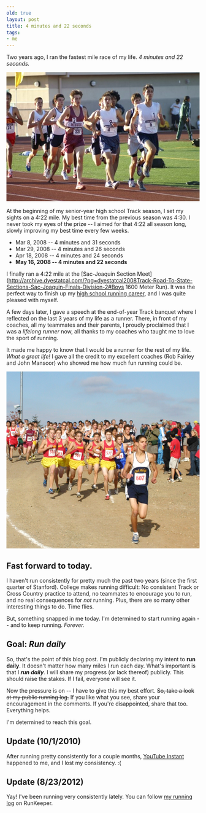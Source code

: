 ```yaml
---
old: true
layout: post
title: 4 minutes and 22 seconds
tags:
- me
---
```


Two years ago, I ran the fastest mile race of my life. *4 minutes and 22 seconds.*

![Feross running](/images/feross-running.jpg)

At the beginning of my senior-year high school Track season, I set my sights on a 4:22 mile. My best time from the previous season was 4:30. I never took my eyes of the prize -- I aimed for that 4:22 all season long, slowly improving my best time every few weeks.

- Mar 8, 2008 -- 4 minutes and 31 seconds
- Mar 29, 2008 -- 4 minutes and 26 seconds
- Apr 18, 2008 -- 4 minutes and 24 seconds
- **May 16, 2008 -- 4 minutes and 22 seconds**

I finally ran a 4:22 mile at the [Sac-Joaquin Section Meet](http://archive.dyestatcal.com/?pg=dyestatcal2008Track-Road-To-State-Sections-Sac-Joaquin-Finals-Division-2#Boys 1600 Meter Run). It was the perfect way to finish up my [high school running career](http://www.athletic.net/TrackAndField/Athlete.aspx?AID=83342), and I was quite pleased with myself.

A few days later, I gave a speech at the end-of-year Track banquet where I reflected on the last 3 years of my life as a runner. There, in front of my coaches, all my teammates and their parents, I proudly proclaimed that I was a *lifelong runner* now, all thanks to my coaches who taught me to love the sport of running.

It made me happy to know that I would be a runner for the rest of my life. *What a great life!* I gave all the credit to my excellent coaches (Rob Fairley and John Mansoor) who showed me how much fun running could be.

![Feross in 1st place](/images/feross-pwning-noobs-in-xc.jpg)

## Fast forward to today.

I haven't run consistently for pretty much the past two years (since the first quarter of Stanford). College makes running difficult: No consistent Track or Cross Country practice to attend, no teammates to encourage you to run, and no real consequences for *not* running. Plus, there are so many other interesting things to do. Time flies.

But, something snapped in me today. I'm determined to start running again -- and to keep running. *Forever.*

## Goal: *Run daily*

So, that's the point of this blog post. I'm publicly declaring my intent to **run daily**. It doesn't matter how many miles I run each day. What's important is that I ***run daily***. I will share my progress (or lack thereof) publicly. This should raise the stakes. If I fail, everyone will see it.

Now the pressure is on -- I have to give this my best effort. <del datetime="2011-02-22T10:17:20+00:00">So, take a look at my public running log.</del> If you like what you see, share your encouragement in the comments. If you're disappointed, share that too. Everything helps.

I'm determined to reach this goal.

## Update (10/1/2010)

After running pretty consistently for a couple months, [YouTube Instant](/youtube-instant-media-frenzy/) happened to me, and I lost my consistency. :(

## Update (8/23/2012)

Yay! I've been running very consistently lately. You can follow [my running log](http://runkeeper.com/user/feross/activity/) on RunKeeper.